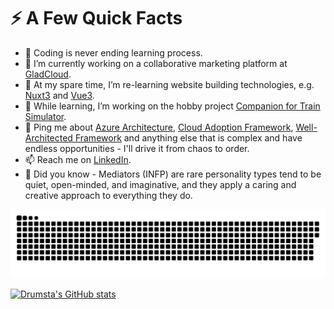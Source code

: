 # ⚡️ A Few Quick Facts

- 🎉 Coding is never ending learning process.
- 📝 I’m currently working on a collaborative marketing platform at [GladCloud](https://www.github.com/gladcloud/).
- 🔭 At my spare time, I’m re-learning website building technologies, e.g. [Nuxt3](https://www.github.com/nuxt/framework/) and [Vue3](https://www.github.com/vuejs/core/).
- 🌱 While learning, I’m working on the hobby project [Companion for Train Simulator](https://github.com/drumsta/companion-for-ts).
- 💬 Ping me about [Azure Architecture](https://learn.microsoft.com/en-us/azure/architecture/), [Cloud Adoption Framework](https://github.com/Azure/caf-terraform-landingzones), [Well-Architected Framework](https://learn.microsoft.com/azure/architecture/framework/) and anything else that is complex and have endless opportunities - I'll drive it from chaos to order.
- 📫 Reach me on [LinkedIn](https://www.linkedin.com/in/adrumsta/).
- 📙 Did you know - Mediators (INFP) are rare personality types tend to be quiet, open-minded, and imaginative, and they apply a caring and creative approach to everything they do.

![Funny Contributions Animation](contributions.svg)

[![Drumsta's GitHub stats](https://github-readme-stats.vercel.app/api?username=drumsta&count_private=true&hide=contribs&show_icons=true&theme=vue-dark)](https://github.com/anuraghazra/github-readme-stats)

